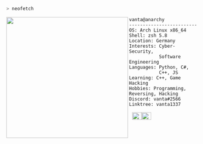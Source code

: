 ```zsh
> neofetch
```

<img align="left" src="https://cdn.discordapp.com/attachments/766624895739625502/938402160088080414/Unbenasssnnt.png" width="320" height="320"/> 

```
vanta@anarchy
-------------------------
OS: Arch Linux x86_64
Shell: zsh 5.8
Location: Germany
Interests: Cyber-Security,
           Software Engineering
Languages: Python, C#,
           C++, JS
Learning: C++, Game Hacking
Hobbies: Programming, Reversing, Hacking
Discord: vanta#2566
Linktree: vanta1337
```
<p align="left">
  &nbsp;
  <img alt="#474342" src="https://via.placeholder.com/15/000000/000000?text=+" width="25" height="20" /><img alt="#ffffff" src="https://via.placeholder.com/15/fbedf6/000000?text=+" width="25" height="20" />
</p>
